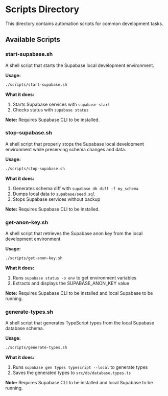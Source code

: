 # Scripts Directory

This directory contains automation scripts for common development tasks.

## Available Scripts

### start-supabase.sh
A shell script that starts the Supabase local development environment.

**Usage:**
```bash
./scripts/start-supabase.sh
```

**What it does:**
1. Starts Supabase services with `supabase start`
2. Checks status with `supabase status`

**Note:** Requires Supabase CLI to be installed.

### stop-supabase.sh
A shell script that properly stops the Supabase local development environment while preserving schema changes and data.

**Usage:**
```bash
./scripts/stop-supabase.sh
```

**What it does:**
1. Generates schema diff with `supabase db diff -f my_schema`
2. Dumps local data to `supabase/seed.sql`
3. Stops Supabase services without backup

**Note:** Requires Supabase CLI to be installed.

### get-anon-key.sh
A shell script that retrieves the Supabase anon key from the local development environment.

**Usage:**
```bash
./scripts/get-anon-key.sh
```

**What it does:**
1. Runs `supabase status -o env` to get environment variables
2. Extracts and displays the SUPABASE_ANON_KEY value

**Note:** Requires Supabase CLI to be installed and local Supabase to be running.

### generate-types.sh
A shell script that generates TypeScript types from the local Supabase database schema.

**Usage:**
```bash
./scripts/generate-types.sh
```

**What it does:**
1. Runs `supabase gen types typescript --local` to generate types
2. Saves the generated types to `src/db/database.types.ts`

**Note:** Requires Supabase CLI to be installed and local Supabase to be running.
```